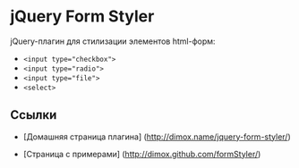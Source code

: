 jQuery Form Styler
==================

jQuery-плагин для стилизации элементов html-форм:

* `<input type="checkbox">`
* `<input type="radio">`
* `<input type="file">`
* `<select>`

Ссылки
------

* [Домашняя страница плагина] (http://dimox.name/jquery-form-styler/)

* [Страница с примерами] (http://dimox.github.com/formStyler/)